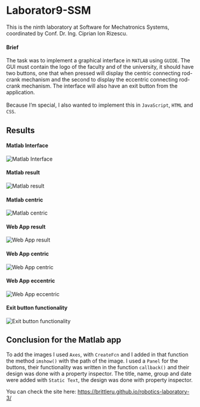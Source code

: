 # Laborator9-SSM
This is the ninth laboratory at Software for Mechatronics Systems, coordinated by Conf. Dr. Ing. Ciprian Ion Rizescu.

#### Brief
The task was to implement a graphical interface in `MATLAB` using `GUIDE`. The GUI must contain the logo of the faculty and of the university, it should have two buttons, one that when pressed will display the centric connecting rod-crank mechanism and the second to display the eccentric connecting rod-crank mechanism. The interface will also have an exit button from the application. </br></br>
Because I’m special, I also wanted to implement this in `JavaScript`, `HTML` and `CSS`.


## Results
#### Matlab Interface
![Matlab Interface](https://github.com/brittleru/Laborator9-SSM/blob/main/readme-imgs/guide-interface.png?raw=true)

#### Matlab result
![Matlab result](https://github.com/brittleru/Laborator9-SSM/blob/main/readme-imgs/matlab.png?raw=true)

#### Matlab centric
![Matlab centric](https://github.com/brittleru/Laborator9-SSM/blob/main/readme-imgs/matlab-centric.png?raw=true)

#### Web App result
![Web App result](https://github.com/brittleru/Laborator9-SSM/blob/main/readme-imgs/js.png?raw=true)

#### Web App centric
![Web App centric](https://github.com/brittleru/Laborator9-SSM/blob/main/readme-imgs/js-centric.png?raw=true)

#### Web App eccentric
![Web App eccentric](https://github.com/brittleru/Laborator9-SSM/blob/main/readme-imgs/js-excentric.png?raw=true)

#### Exit button functionality
![Exit button functionality](https://github.com/brittleru/Laborator9-SSM/blob/main/readme-imgs/exit-button.png?raw=true)

## Conclusion for the Matlab app
To add the images I used `Axes`, with `CreateFcn` and I added in that function the method `imshow()` with the path of the image. I used a `Panel` for the buttons, their functionality was written in the function `callback()` and their design was done with a property inspector. The title, name, group and date were added with `Static Text`, the design was done with property inspector.

You can check the site here: https://brittleru.github.io/robotics-laboratory-3/
